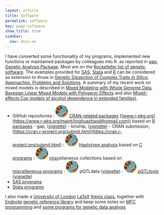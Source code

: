 ```yaml
---
layout: article
title: Software
permalink: software
key: page-software
show_title: true
sidebar:
  nav: docs-en
---
```


I have converted some functionality of my programs, implemented new functions or maintained packages by colleagues into R. as reported in
[gap: Genetic Analysis Package](https://www.jstatsoft.org/article/view/v023i08). Most are on
the [Rockefeller list of genetic software](https://github.com/gaow/genetic-analysis-software). The examples provided for
[SAS](http://en.wikipedia.org/wiki/SAS_System), [Stata](http://en.wikipedia.org/wiki/Stata) and
[R](http://www.r-project.org/) can be considered as extension to those in
[Genetic Dissection of Complex Traits *In Silico*: Approaches, Problems and Solutions](paper/cbio06.pdf).
A summary of my recent work on mixed models is described in [Mixed Modeling with Whole Genome Data](http://www.hindawi.com/journals/jps/2012/485174/),
[Bayesian Linear Mixed Models with Polygenic Effects](https://www.jstatsoft.org/article/view/v085i06) and also
[Mixed-effects Cox models of alcohol dependence in extended families)](https://link.springer.com/article/10.1186/1471-2156-6-S1-S127).

- GitHub repositories
  : [![](bees.svg)](https://github.com/jinghuazhao/R) [CRAN-related packages](https://jinghuazhao.github.io/R/) ([www.r-pkg.org](https://www.r-pkg.org/maint/jinghuazhao@hotmail.com)) based on [R packages](r-progs.md)
      - gap, ([vignette](https://jinghuazhao.github.io/R/vignettes/gap.html))
      - kinship, ([vignette](https://jinghuazhao.github.io/R/vignettes/kinship.pdf))
      - CRAN submission, [https://cran.r-project.org/submit.html](https://cran.r-project.org/submit.html)
  : [![](bees.svg)](https://github.com/jinghuazhao/Haplotype-Analysis) [Haplotype analysis](https://jinghuazhao.github.io/Haplotype-Analysis/) based on [C programs](c-progs.md)
  : [![](bees.svg)](https://github.com/jinghuazhao/misc) [misc](https://jinghuazhao.github.io/misc/)ellaneous collections based on [miscellaneous programs](misc-progs.md)
  : [![](bees.svg)](https://github.com/jinghuazhao/pQTLdata) pQTLdata ([vignette](https://jinghuazhao.github.io/R/vignettes/pQTLdata.html))
  : [![](bees.svg)](https://github.com/jinghuazhao/pQTLtools) [pQTLtools](https://jinghuazhao.github.io/pQTLtools/) ([vignette](https://jinghuazhao.github.io/pQTLtools/articles/pQTLtools.html))
- [SAS programs](sas-progs.md)
- [Stata programs](stata-progs.md)

I also made a [University of London](http://www.lon.ac.uk/)
[LaTeX](http://www.ctan.org/) [thesis class](software/ulthesis.zip),
together with [Endnote](http://www.endnote.com/) [genetic reference library](iop/jinghua/refs/genetics.enl)
and keep some notes on [MFC programming](iop/jinghua/winprog/winprog.html) and [some programs for genetic data analysis](software/softlink.html)

